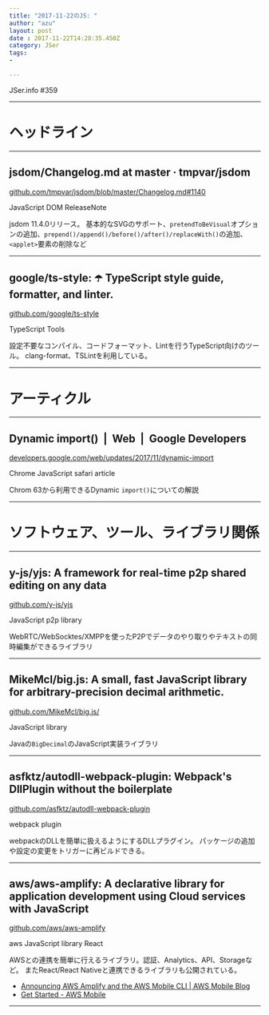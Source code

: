 ```yaml
---
title: "2017-11-22のJS: "
author: "azu"
layout: post
date : 2017-11-22T14:28:35.450Z
category: JSer
tags:
-

---
```


JSer.info #359

----

<h1 class="site-genre">ヘッドライン</h1>

----

## jsdom/Changelog.md at master · tmpvar/jsdom
[github.com/tmpvar/jsdom/blob/master/Changelog.md#1140](https://github.com/tmpvar/jsdom/blob/master/Changelog.md#1140 "jsdom/Changelog.md at master · tmpvar/jsdom")
<p class="jser-tags jser-tag-icon"><span class="jser-tag">JavaScript</span> <span class="jser-tag">DOM</span> <span class="jser-tag">ReleaseNote</span></p>

jsdom 11.4.0リリース。
基本的なSVGのサポート、`pretendToBeVisual`オプションの追加、`prepend()/append()/before()/after()/replaceWith()`の追加、`<applet>`要素の削除など


----

## google/ts-style: ☂️ TypeScript style guide, formatter, and linter.
[github.com/google/ts-style](https://github.com/google/ts-style "google/ts-style: ☂️ TypeScript style guide, formatter, and linter.")
<p class="jser-tags jser-tag-icon"><span class="jser-tag">TypeScript</span> <span class="jser-tag">Tools</span></p>

設定不要なコンパイル、コードフォーマット、Lintを行うTypeScript向けのツール。
clang-format、TSLintを利用している。


----
<h1 class="site-genre">アーティクル</h1>

----

## Dynamic import()  |  Web  |  Google Developers
[developers.google.com/web/updates/2017/11/dynamic-import](https://developers.google.com/web/updates/2017/11/dynamic-import "Dynamic import()  |  Web  |  Google Developers")
<p class="jser-tags jser-tag-icon"><span class="jser-tag">Chrome</span> <span class="jser-tag">JavaScript</span> <span class="jser-tag">safari</span> <span class="jser-tag">article</span></p>

Chrom 63から利用できるDynamic `import()`についての解説


----
<h1 class="site-genre">ソフトウェア、ツール、ライブラリ関係</h1>

----

## y-js/yjs: A framework for real-time p2p shared editing on any data
[github.com/y-js/yjs](https://github.com/y-js/yjs "y-js/yjs: A framework for real-time p2p shared editing on any data")
<p class="jser-tags jser-tag-icon"><span class="jser-tag">JavaScript</span> <span class="jser-tag">p2p</span> <span class="jser-tag">library</span></p>

WebRTC/WebSocktes/XMPPを使ったP2Pでデータのやり取りやテキストの同時編集ができるライブラリ


----

## MikeMcl/big.js: A small, fast JavaScript library for arbitrary-precision decimal arithmetic.
[github.com/MikeMcl/big.js/](https://github.com/MikeMcl/big.js/ "MikeMcl/big.js: A small, fast JavaScript library for arbitrary-precision decimal arithmetic.")
<p class="jser-tags jser-tag-icon"><span class="jser-tag">JavaScript</span> <span class="jser-tag">library</span></p>

Javaの`BigDecimal`のJavaScript実装ライブラリ


----

## asfktz/autodll-webpack-plugin: Webpack's DllPlugin without the boilerplate
[github.com/asfktz/autodll-webpack-plugin](https://github.com/asfktz/autodll-webpack-plugin "asfktz/autodll-webpack-plugin: Webpack's DllPlugin without the boilerplate")
<p class="jser-tags jser-tag-icon"><span class="jser-tag">webpack</span> <span class="jser-tag">plugin</span></p>

webpackのDLLを簡単に扱えるようにするDLLプラグイン。
パッケージの追加や設定の変更をトリガーに再ビルドできる。


----

## aws/aws-amplify: A declarative library for application development using Cloud services with JavaScript
[github.com/aws/aws-amplify](https://github.com/aws/aws-amplify "aws/aws-amplify: A declarative library for application development using Cloud services with JavaScript")
<p class="jser-tags jser-tag-icon"><span class="jser-tag">aws</span> <span class="jser-tag">JavaScript</span> <span class="jser-tag">library</span> <span class="jser-tag">React</span></p>

AWSとの連携を簡単に行えるライブラリ。認証、Analytics、API、Storageなど。
またReact/React Nativeと連携できるライブラリも公開されている。

- [Announcing AWS Amplify and the AWS Mobile CLI | AWS Mobile Blog](https://aws.amazon.com/jp/blogs/mobile/announcing-aws-amplify-and-the-aws-mobile-cli/ "Announcing AWS Amplify and the AWS Mobile CLI | AWS Mobile Blog")
- [Get Started - AWS Mobile](http://docs.aws.amazon.com/aws-mobile/latest/developerguide/web-getting-started.html "Get Started - AWS Mobile")

----
